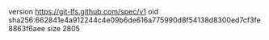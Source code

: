 version https://git-lfs.github.com/spec/v1
oid sha256:662841e4a912244c4e09b6de616a775990d8f54138d8300ed7cf3fe8863f6aee
size 2805
